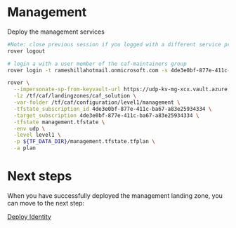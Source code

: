 
# Management
Deploy the management services

```bash
#Note: close previous session if you logged with a different service principal using --impersonate-sp-from-keyvault-url
rover logout

# login a with a user member of the caf-maintainers group
rover login -t rameshillahotmail.onmicrosoft.com -s 4de3e0bf-877e-411c-ba67-a83e25934334

rover \
  --impersonate-sp-from-keyvault-url https://udp-kv-mg-xcx.vault.azure.net/ \
  -lz /tf/caf/landingzones/caf_solution \
  -var-folder /tf/caf/configuration/level1/management \
  -tfstate_subscription_id 4de3e0bf-877e-411c-ba67-a83e25934334 \
  -target_subscription 4de3e0bf-877e-411c-ba67-a83e25934334 \
  -tfstate management.tfstate \
  -env udp \
  -level level1 \
  -p ${TF_DATA_DIR}/management.tfstate.tfplan \
  -a plan

```


# Next steps

When you have successfully deployed the management landing zone, you can move to the next step:

[Deploy Identity](../../level1/identity/readme.md)

